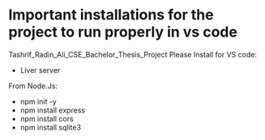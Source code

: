 # Important installations for the project to run properly in vs code
Tashrif_Radin_Ali_CSE_Bachelor_Thesis_Project
Please Install for VS code:
- Liver server

From Node.Js:
-	npm init -y
-	npm install express
-	npm install cors
-	npm install sqlite3
